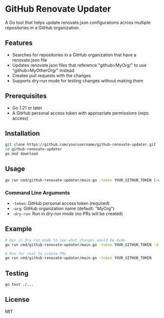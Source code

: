 # GitHub Renovate Updater

A Go tool that helps update renovate.json configurations across multiple repositories in a GitHub organization.

## Features

- Searches for repositories in a GitHub organization that have a renovate.json file
- Updates renovate.json files that reference "github>MyOrg/" to use "github>MyOtherOrg/" instead
- Creates pull requests with the changes
- Supports dry-run mode for testing changes without making them

## Prerequisites

- Go 1.21 or later
- A GitHub personal access token with appropriate permissions (repo access)

## Installation

```bash
git clone https://github.com/yourusername/github-renovate-updater.git
cd github-renovate-updater
go mod download
```

## Usage

```bash
go run cmd/github-renovate-updater/main.go -token YOUR_GITHUB_TOKEN [-org MyOrg] [-dry-run]
```

### Command Line Arguments

- `-token`: GitHub personal access token (required)
- `-org`: GitHub organization name (default: "MyOrg")
- `-dry-run`: Run in dry-run mode (no PRs will be created)

## Example

```bash
# Run in dry-run mode to see what changes would be made
go run cmd/github-renovate-updater/main.go -token YOUR_GITHUB_TOKEN -dry-run

# Run for real to create PRs
go run cmd/github-renovate-updater/main.go -token YOUR_GITHUB_TOKEN
```

## Testing

```bash
go test ./...
```

## License

MIT 
